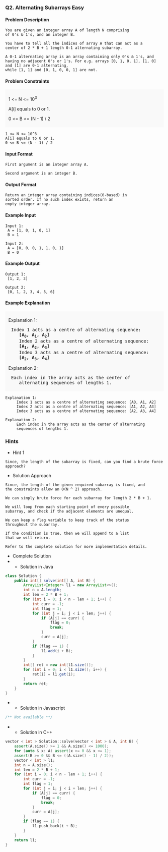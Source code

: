 ### Q2. Alternating Subarrays Easy
#### Problem Description
```text
You are given an integer array A of length N comprising 
of 0's & 1's, and an integer B.

You have to tell all the indices of array A that can act as a 
center of 2 * B + 1 length 0-1 alternating subarray.

A 0-1 alternating array is an array containing only 0's & 1's, and 
having no adjacent 0's or 1's. For e.g. arrays [0, 1, 0, 1], [1, 0] 
and [1] are 0-1 alternating, 
while [1, 1] and [0, 1, 0, 0, 1] are not.
```
#### Problem Constraints
<div style="background-color: #f9f9f9; padding: 5px 10px; ">
    <p>1 &lt;= N &lt;= 10<sup>3</sup></p>
    <p>A[i] equals to 0 or 1.</p>
    <p>0 &lt;= B &lt;= (N - 1) / 2</p>
</div>

```text
1 <= N <= 10^3
A[i] equals to 0 or 1.
0 <= B <= (N - 1) / 2
```
#### Input Format
```text
First argument is an integer array A.

Second argument is an integer B.
```
#### Output Format
```text
Return an integer array containing indices(0-based) in 
sorted order. If no such index exists, return an 
empty integer array.
```
#### Example Input
```text
Input 1:
 A = [1, 0, 1, 0, 1]
 B = 1 

Input 2:
 A = [0, 0, 0, 1, 1, 0, 1]
 B = 0 
```
#### Example Output
```text
Output 1:
 [1, 2, 3]

Output 2:
 [0, 1, 2, 3, 4, 5, 6]
```
#### Example Explanation
<div style="background-color: #f9f9f9; padding: 5px 10px; ">
    <p>Explanation 1:</p>
    <pre> Index 1 acts as a centre of alternating sequence: 
    <strong>[A<sub>0</sub>, A<sub>1</sub>, A<sub>2</sub>]</strong>
    Index 2 acts as a centre of alternating sequence: 
    <strong>[A<sub>1</sub>, A<sub>2</sub>, A<sub>3</sub>]</strong>
    Index 3 acts as a centre of alternating sequence: 
    <strong>[A<sub>2</sub>, A<sub>3</sub>, A<sub>4</sub>]</strong> </pre>
    <p>Explanation 2:</p>
    <pre> Each index in the array acts as the center of 
    alternating sequences of lengths 1.</pre>
</div>

```text
Explanation 1:
     Index 1 acts as a centre of alternating sequence: [A0, A1, A2]
     Index 2 acts as a centre of alternating sequence: [A1, A2, A3]
     Index 3 acts as a centre of alternating sequence: [A2, A3, A4] 

Explanation 2:
     Each index in the array acts as the center of alternating 
     sequences of lengths 1.
```

### Hints
* Hint 1
```text
Since, the length of the subarray is fixed, can you find a brute force approach?
```
* Solution Approach
```text
Since, the length of the given required subarray is fixed, and 
the constraints allow an O(N ^ 2) approach.

We can simply brute force for each subarray for length 2 * B + 1.

We will loop from each starting point of every possible 
subarray, and check if the adjacent elements are unequal.

We can keep a flag variable to keep track of the status 
throughout the subarray.

If the condition is true, then we will append to a list 
that we will return.

Refer to the complete solution for more implementation details.
```
* Complete Solution
* * Solution in Java
```java
class Solution {
    public int[] solve(int[] A, int B) {
        ArrayList<Integer> l1 = new ArrayList<>();
        int n = A.length;
        int len = 2 * B + 1;
        for (int i = 0; i < n - len + 1; i++) {
            int curr = -1;
            int flag = 1;
            for (int j = i; j < i + len; j++) {
                if (A[j] == curr) {
                    flag = 0;
                    break;
                }
                curr = A[j];
            }
            if (flag == 1) {
                l1.add(i + B);
            }
        }
        int[] ret = new int[l1.size()];
        for (int i = 0; i < l1.size(); i++) {
            ret[i] = l1.get(i);
        }
        return ret;
    }
}
```
* * Solution in Javascript
```javascript
/** Not available **/
```
* * Solution in C++
```cpp
vector < int > Solution::solve(vector < int > & A, int B) {
    assert(A.size() >= 1 && A.size() <= 1000);
    for (auto & x: A) assert(x >= 0 && x <= 1);
    assert(B >= 0 && B <= ((A.size() - 1) / 2));
    vector < int > l1;
    int n = A.size();
    int len = 2 * B + 1;
    for (int i = 0; i < n - len + 1; i++) {
        int curr = -1;
        int flag = 1;
        for (int j = i; j < i + len; j++) {
            if (A[j] == curr) {
                flag = 0;
                break;
            }
            curr = A[j];
        }
        if (flag == 1) {
            l1.push_back(i + B);
        }
    }
    return l1;
}
```

